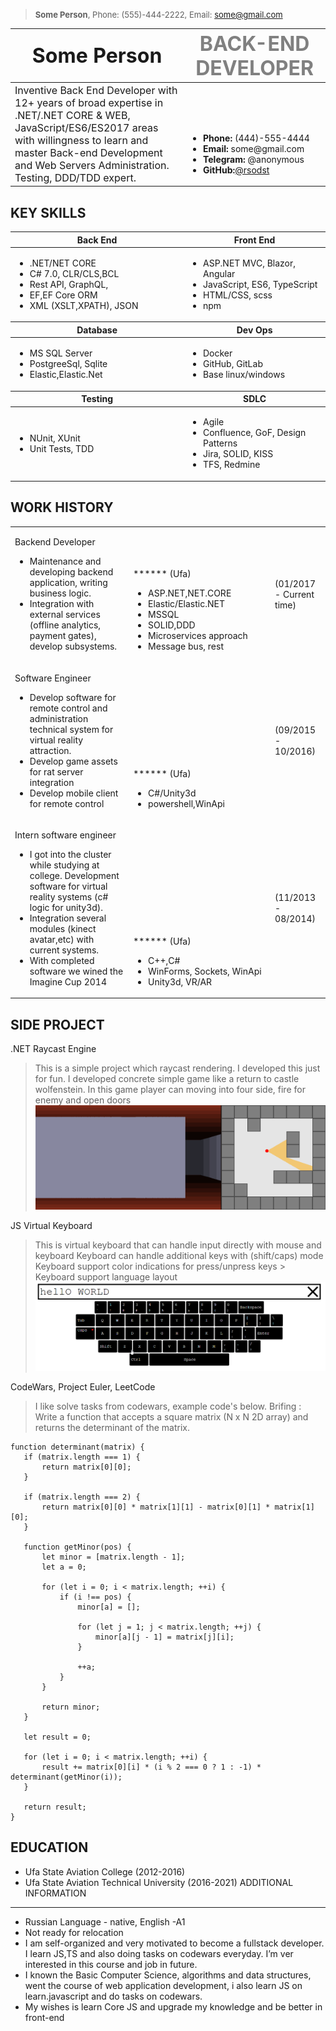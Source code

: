 > <font size="2">**Some Person**, Phone: (555)-444-2222, Email: some@gmail.com</font>

<style>
    table td:first-of-type(1) {
        width: 60%;
    }
    
    table td:nth-of-type(2) {
        width: 45%;
        vertical-align: bottom;
    }
</style>

<table>
    <thead>
        <tr>
            <th>
                <font size="6">Some Person</font>
            </th>
            <th>
                <font size="6" color="gray">BACK-END DEVELOPER</font>
            </th>
        </tr>
    </thead>
    <tr>
        <td>
            <font size="3">Inventive Back End Developer with 12+ years of broad expertise in .NET/.NET CORE & WEB, JavaScript/ES6/ES2017 areas with willingness to learn and master Back-end Development and Web Servers Administration. Testing, DDD/TDD expert.</font>
        </td>
        <td>
            <ul>
                <li>
                <b>Phone: </b>(444)-555-4444
                </li>
                <li>
                <b>Email: </b>some@gmail.com
                </li>
                <li>
                <b>Telegram: </b>@anonymous
                </li>
                <li>
                <b>GitHub:</b><a href="https://github.comrsodst">@rsodst</a>
                </li>
            </ul>
        </td>
    </tr>
</table>

KEY SKILLS 
---

<table>
    <thead>
        <tr>
            <th>
                Back End
            </th>
            <th>
                Front End
            </th>
        </tr>
    </thead>
    <tr>
        <td>
            <ul>
                <li>.NET/NET CORE</li>
                <li>C# 7.0, CLR/CLS,BCL</li>
                <li>Rest API, GraphQL,</li>
                <li>EF,EF Core ORM</li>
                <li>XML (XSLT,XPATH), JSON</li>
            </ul>
        </td>
        <td>
            <ul>
                <li> ASP.NET MVC, Blazor, Angular</li>
                <li> JavaScript, ES6, TypeScript </li>
                <li> HTML/CSS, scss</li>
                <li> npm</li>
            </ul>
        </td>
    </tr>
    <thead>
        <tr>
            <th>
                Database
            </th>
            <th>
                Dev Ops
            </th>
        </tr>
    </thead>
    <tr>
        <td>
            <ul>
                <li> MS SQL Server</li>
                <li> PostgreeSql, Sqlite</li>
                <li> Elastic,Elastic.Net </li>
            </ul>
        </td>
        <td>
            <ul>
                <li> Docker </li>
                <li> GitHub, GitLab </li>
                <li> Base linux/windows</li>
            </ul>
        </td>
    </tr>
    <thead>
        <tr>
            <th>Testing</th>
            <th>SDLC</th>
        </tr>
    </thead>
    <tr>
        <td>
            <ul>
                <li> NUnit, XUnit</li>
                <li> Unit Tests, TDD</li>
            </ul>
        </td>
        <td>
            <ul>
                <li>Agile</li>
                <li>Confluence, GoF, Design Patterns</li>
                <li>Jira, SOLID, KISS</li>
                <li>TFS, Redmine</li>
            </ul>
        </td>
    </tr>
</table>

WORK HISTORY 
---

<table>
    <tr>
        <td>
            <p>Backend Developer</p>
            <ul>
                <li>Maintenance and developing backend application, writing business logic.</li>
                <li>Integration with external services (offline analytics, payment gates), develop subsystems.</li>
            </ul>
        </td>
        <td>
            <p>****** (Ufa)</p>
            <ul>
                <li>ASP.NET,NET.CORE</li>
                <li>Elastic/Elastic.NET</li>
                <li>MSSQL</li>
                <li>SOLID,DDD</li>
                <li>Microservices approach</li>
                <li>Message bus, rest</li>
            </ul>
        </td>
        <td>(01/2017 - Current time)</td>
    </tr>
    <tr>
        <td>
            <p>Software Engineer</p>
            <ul>
                <li>Develop software for remote control and administration technical system for virtual reality attraction.</li>
                <li>Develop game assets for rat server integration</li>
                <li>Develop mobile client for remote control</li>
            </ul>
        </td>
        <td>
            <p>****** (Ufa) </p>
            <ul>
                <li>C#/Unity3d</li>
                <li>powershell,WinApi</li>
            </ul>
        </td>
        <td>(09/2015 - 10/2016) </td>
    </tr>
    <tr>
        <td>
            <p>Intern software engineer</p>
            <ul>
                <li>I got into the cluster while studying at college. Development software for virtual reality systems (c# logic for unity3d).</li>
                <li>Integration several modules (kinect avatar,etc) with current systems.</li>
                <li>With completed software we wined the Imagine Cup 2014</li>
            </ul>
        </td>
        <td>
            <p>****** (Ufa) </p>
            <ul>
                <li>C++,C#</li>
                <li>WinForms, Sockets, WinApi</li>
                <li>Unity3d, VR/AR</li>
            </ul>
        </td>
        <td>(11/2013 - 08/2014)</td>
    </tr>
</table>

SIDE PROJECT 
--- 
.NET Raycast Engine 
> This is a simple project which raycast rendering. 
> I developed this just for fun. 
> I developed concrete simple game like a return to castle wolfenstein. 
> In this game player can moving into four side, fire for
enemy and open doors 
![raycast example](./assets/raycast.gif "Title")

 JS Virtual Keyboard 
 > This is virtual keyboard that can handle input directly with mouse and keyboard Keyboard can handle additional keys with (shift/caps) mode 
 > Keyboard support color indications for press/unpress keys > Keyboard support language layout 
 ![raycast example](./assets/keyboard.png "Title")
 
 CodeWars, Project Euler, LeetCode 
 > I like solve tasks from codewars, example code's below. 
 > Brifing : Write a function that accepts a square matrix (N x N 2D array) and returns the determinant of the matrix. 
 
 ```
function determinant(matrix) {
    if (matrix.length === 1) {
        return matrix[0][0];
    }

    if (matrix.length === 2) {
        return matrix[0][0] * matrix[1][1] - matrix[0][1] * matrix[1][0];
    }

    function getMinor(pos) {
        let minor = [matrix.length - 1];
        let a = 0;

        for (let i = 0; i < matrix.length; ++i) {
            if (i !== pos) {
                minor[a] = [];

                for (let j = 1; j < matrix.length; ++j) {
                    minor[a][j - 1] = matrix[j][i];
                }

                ++a;
            }
        }

        return minor;
    }

    let result = 0;

    for (let i = 0; i < matrix.length; ++i) {
        result += matrix[0][i] * (i % 2 === 0 ? 1 : -1) * determinant(getMinor(i));
    }

    return result;
} 
``` 
    
EDUCATION
--- 
* Ufa State Aviation College (2012-2016) 
* Ufa State Aviation Technical University (2016-2021) 
ADDITIONAL INFORMATION 
--- 
* Russian Language - native, English -A1 
* Not ready for relocation 
* I am self-organized and very motivated to become a fullstack developer. I learn JS,TS and also doing tasks on codewars everyday. I’m ver interested in this course and
job in future. 
* I known the Basic Computer Science, algorithms and data structures, went the course of web application development, i also learn JS on learn.javascript and do tasks on codewars. 
* My wishes is learn Core JS and upgrade my knowledge and be better in front-end